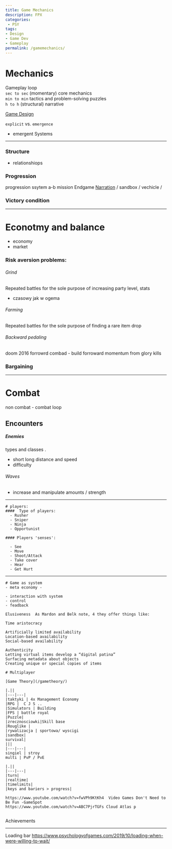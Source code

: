 ```yaml
---
title: Game Mechanics
description: FPX
categories:
 - PSY
tags:
- Design
- Game Dev
- Gameplay
permalink: /gamemechanics/
---
```








# Mechanics   
Gameplay loop  
`sec to sec` (momentary)  core mechanics   
`min to min` tactics and problem-solving puzzles  
`h to h` (structural)   narrative  

[Game Design](/gamedesign/)




`explicit` vs. `emergence`   
- emergent Systems





---




### Structure

-  relationshiops

### Progression
progression ssytem
a-b mission Endgame [Narration](/narration/) / sandbox / vechicle /  

### Victory condition




---


# Econotmy and balance

- economy
- market


### Risk aversion problems:
###### Grind
Repeated battles for the sole purpose of increasing party level, stats
- czasowy jak w ogema

###### Farming
Repeated battles for the sole purpose of finding a rare item drop


###### Backward pedaling
doom 2016 forrowrd combad - build forroward momentum from glory kills  


### Bargaining






----


# Combat
non combat - combat loop
## Encounters


##### Enemies
  types and classes .
  - short long distance and speed
  - difficulty

###### Waves

  - increase and manipulate amounts / strength




-----------

```
# players:
####  Type of players:
  - Rusher
  - Sniper
  - Ninja
  - Opportunist

#### Players 'senses':  

  - See  
  - Move  
  - Shoot/Attack  
  - Take cover  
  - Hear  
  - Get Hurt  
```
---


```
# Game as system
- meta economy -

- interaction with system
- control
- feadback

Elusiveness  As Mardon and Belk note, 4 they offer things like:

Time aristocracy

Artificially limited availability
Location-based availability
Social-based availability

Authenticity
Letting virtual items develop a “digital patina”
Surfacing metadata about objects
Creating unique or special copies of items
```




```
# Multiplayer

[Game Theory](/gametheory/)

|.||
|---|---|
|taktyki | 4x Management Economy
|RPG |  C J S ..
|Simulators | Building
|FPS | battle royal  
|Puzzle|
|zrecznosciowki|Skill base
|Rouglike |
|rywalizacja | sportowa/ wyscigi
|sandbox|
survival|
|||
|---|---|
singiel | stroy
multi | PvP / PvE  

|.||
|---|---|
|turn|
|realtime|
|timelimits|
|keys and bariers > progress|

https://www.youtube.com/watch?v=fwVPh9KtKh4  Video Games Don't Need to Be Fun -GameSpot    
https://www.youtube.com/watch?v=ABC7PjrTGFs Cloud Atlas p  


```
Achievements

---

Loading bar
https://www.psychologyofgames.com/2019/10/loading-when-were-willing-to-wait/
